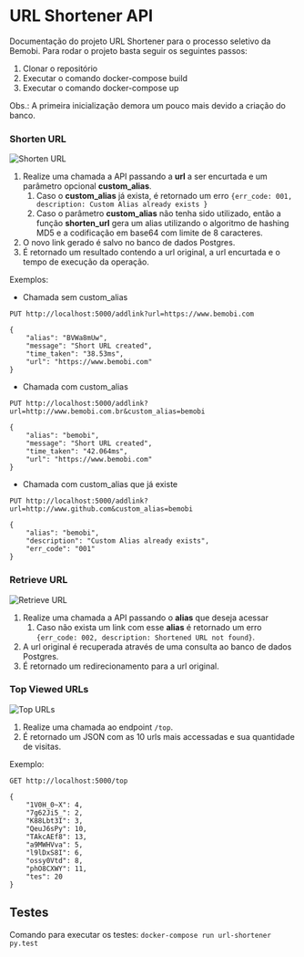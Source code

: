 # URL Shortener API

Documentação do projeto URL Shortener para o processo seletivo da Bemobi. 
Para rodar o projeto basta seguir os seguintes passos:
1. Clonar o repositório
2. Executar o comando docker-compose build
3. Executar o comando docker-compose up

Obs.: A primeira inicialização demora um pouco mais devido a criação do banco.

### Shorten URL
![Shorten URL]()

1. Realize uma chamada a API passando a **url** a ser encurtada e um parâmetro opcional **custom_alias**.
    1. Caso o **custom_alias** já exista, é retornado um erro ```{err_code: 001, description: Custom Alias already exists }```
    2. Caso o parâmetro **custom_alias** não tenha sido utilizado, então a função **shorten_url** gera um alias utilizando o algoritmo de hashing MD5 e a codificação em base64 com limite de 8 caracteres.
2. O novo link gerado é salvo no banco de dados Postgres.
3. É retornado um resultado contendo a url original, a url encurtada e o tempo de execução da operação. 

Exemplos:

* Chamada sem custom_alias
```
PUT http://localhost:5000/addlink?url=https://www.bemobi.com

{
    "alias": "BVWa8mUw",
    "message": "Short URL created",
    "time_taken": "38.53ms",
    "url": "https://www.bemobi.com"
}
```

* Chamada com custom_alias
```
PUT http://localhost:5000/addlink?url=http://www.bemobi.com.br&custom_alias=bemobi

{
    "alias": "bemobi",
    "message": "Short URL created",
    "time_taken": "42.064ms",
    "url": "https://www.bemobi.com"
}
```

* Chamada com custom_alias que já existe
```
PUT http://localhost:5000/addlink?url=http://www.github.com&custom_alias=bemobi

{
    "alias": "bemobi",
    "description": "Custom Alias already exists",
    "err_code": "001"
}
```


### Retrieve URL
![Retrieve URL](https://tinyurl.com/yytqr2vk)

1. Realize uma chamada a API passando o **alias** que deseja acessar
    1. Caso não exista um link com esse **alias** é retornado um erro ```{err_code: 002, description: Shortened URL not found}```.
2. A url original é recuperada através de uma consulta ao banco de dados Postgres.
3. É retornado um redirecionamento para a url original.

### Top Viewed URLs
![Top URLs](https://tinyurl.com/y4nemar4)
1. Realize uma chamada ao endpoint ``` /top ```.
2. É retornado um JSON com as 10 urls mais accessadas e sua quantidade de visitas.

Exemplo:

``` 
GET http://localhost:5000/top

{
    "1V0H_0~X": 4,
    "7g62Ji5_": 2,
    "K88Lbt3I": 3,
    "QeuJ6sPy": 10,
    "TAkcAEf8": 13,
    "a9MWHVva": 5,
    "l9lDxS8I": 6,
    "ossy0Vtd": 8,
    "phO8CXWY": 11,
    "tes": 20
}
```

## Testes

Comando para executar os testes:
``` docker-compose run url-shortener py.test ```